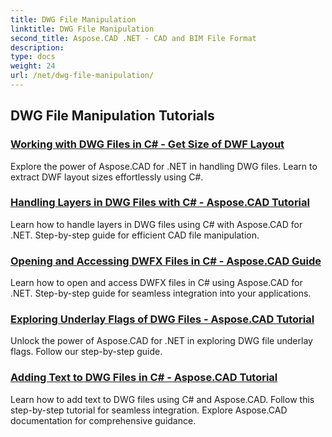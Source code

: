 ```yaml
---
title: DWG File Manipulation
linktitle: DWG File Manipulation
second_title: Aspose.CAD .NET - CAD and BIM File Format
description: 
type: docs
weight: 24
url: /net/dwg-file-manipulation/
---
```


## DWG File Manipulation Tutorials
### [Working with DWG Files in C# - Get Size of DWF Layout](./get-size-of-dwf-layout/)
Explore the power of Aspose.CAD for .NET in handling DWG files. Learn to extract DWF layout sizes effortlessly using C#.
### [Handling Layers in DWG Files with C# - Aspose.CAD Tutorial](./support-of-layers/)
Learn how to handle layers in DWG files using C# with Aspose.CAD for .NET. Step-by-step guide for efficient CAD file manipulation.
### [Opening and Accessing DWFX Files in C# - Aspose.CAD Guide](./opening-and-accessing-dwfx-files/)
Learn how to open and access DWFX files in C# using Aspose.CAD for .NET. Step-by-step guide for seamless integration into your applications.
### [Exploring Underlay Flags of DWG Files - Aspose.CAD Tutorial](./exploring-underlay-flags-of-dwg/)
Unlock the power of Aspose.CAD for .NET in exploring DWG file underlay flags. Follow our step-by-step guide.
### [Adding Text to DWG Files in C# - Aspose.CAD Tutorial](./adding-text-to-dwg/)
Learn how to add text to DWG files using C# and Aspose.CAD. Follow this step-by-step tutorial for seamless integration. Explore Aspose.CAD documentation for comprehensive guidance.